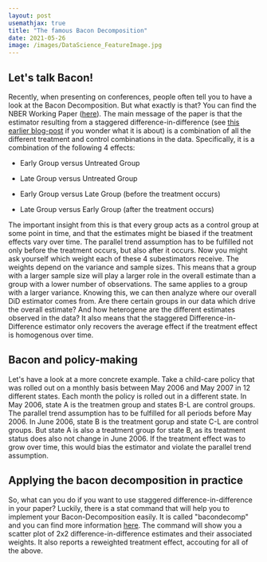 ```yaml
---
layout: post
usemathjax: true 
title: "The famous Bacon Decomposition"
date: 2021-05-26
image: /images/DataScience_FeatureImage.jpg
---
```


## Let's talk Bacon!  

Recently, when presenting on conferences, people often tell you to have a look at the Bacon Decomposition. But what exactly is that? You can find the NBER Working Paper ([here](https://www.nber.org/papers/w25018)). The main message of the paper is that the estimator resulting from a staggered difference-in-difference (see [this earlier blog-post](https://brittarude.github.io/blog/2020/07/21/britta-rude-staggered-difference-in-difference-as-the-next-level) if you wonder what it is about) is a combination of all the different treatment and control combinations in the data. Specifically, it is a combination of the following 4 effects: 

- Early Group versus Untreated Group 

- Late Group versus Untreated Group

- Early Group versus Late Group (before the treatment occurs) 

- Late Group versus Early Group (after the treatment occurs)

The important insight from this is that every group acts as a control group at some point in time, and that the estimates might be biased if the treatment effects vary over time. The parallel trend assumption has to be fulfilled not only before the treatment occurs, but also after it occurs. Now you might ask yourself which weight each of these 4 subestimators receive. The weights depend on the variance and sample sizes. This means that a group with a larger sample size will play a larger role in the overall estimate than a group with a lower number of observations. The same applies to a group with a larger variance. Knowing this, we can then analyze where our overall DiD estimator comes from. Are there certain groups in our data which drive the overall estimate? And how heterogene are the different estimates observed in the data? It also means that the staggered Difference-in-Difference estimator only recovers the average effect if the treatment effect is homogenous over time.

## Bacon and policy-making  

Let's have a look at a more concrete example. Take a child-care policy that was rolled out on a monthly basis between May 2006 and May 2007 in 12 different states. Each month the policy is rolled out in a different state. In May 2006, state A is the treatmen group and states B-L are control groups. The parallel trend assumption has to be fulfilled for all periods before May 2006. In June 2006, state B is the treatment gorup and state C-L are control groups. But state A is also a treatment group for state B, as its treatment status does also not change in June 2006. If the treatment effect was to grow over time, this would bias the estimator and violate the parallel trend assumption. 

## Applying the bacon decomposition in practice

So, what can you do if you want to use staggered difference-in-difference in your paper? Luckily, there is a stat command that will help you to implement your Bacon-Decomposition easily. It is called "bacondecomp" and you can find more information [here](https://ideas.repec.org/c/boc/bocode/s458676.html). The command will show you a scatter plot of 2x2 difference-in-difference estimates and their associated weights. It also reports a reweighted treatment effect, accouting for all of the above. 






